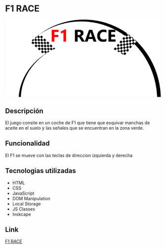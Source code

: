 # F1 RACE
![F1 RACE](/imagenes/logo.png)
## Descripción
El juego consite en un coche de F1 que tiene que esquivar manchas de aceite en el suelo y las señales que se encuentran en la zona verde.
## Funcionalidad
El F1 se mueve con las teclas de direccion izquierda y derecha
## Tecnologias utilizadas
-  HTML
- CSS
- JavaScript
- DOM Manipulation
- Local Storage
- JS Classes
- Inskcape
## Link
[F1 RACE](https://felixfs3d.github.io/F1_RACE/)
